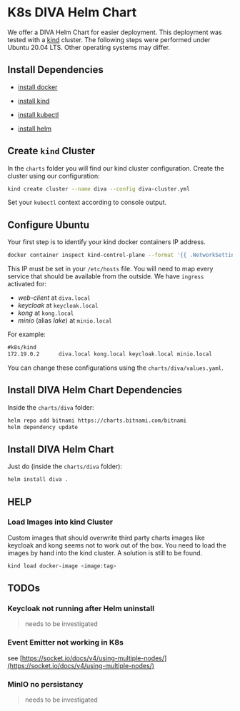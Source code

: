 # K8s DIVA Helm Chart

We offer a DIVA Helm Chart for easier deployment.
This deployment was tested with a [kind](https://kind.sigs.k8s.io/) cluster.
The following steps were performed under Ubuntu 20.04 LTS.
Other operating systems may differ.

## Install Dependencies

+ [install docker](https://docs.docker.com/engine/install/ubuntu/)

+ [install kind](https://kind.sigs.k8s.io/docs/user/quick-start/#installation)

+ [install kubectl](https://kubernetes.io/docs/tasks/tools/)

+ [install helm](https://helm.sh/docs/intro/install/)

## Create `kind` Cluster

In the `charts` folder you will find our kind cluster configuration.
Create the cluster using our configuration:

```sh
kind create cluster --name diva --config diva-cluster.yml
```

Set your `kubectl` context according to console output.

## Configure Ubuntu

Your first step is to identify your kind docker containers IP address.

```sh
docker container inspect kind-control-plane --format '{{ .NetworkSettings.Networks.kind IPAddress }}'
```

This IP must be set in your `/etc/hosts` file.
You will need to map every service that should be available from the outside.
We have `ingress` activated for:

+ *web-client* at `diva.local`
+ *keycloak* at `keycloak.local`
+ *kong* at `kong.local`
+ *minio* (alias *lake*) at `minio.local`

For example:

```txt
#k8s/kind
172.19.0.2      diva.local kong.local keycloak.local minio.local
```

You can change these configurations using the `charts/diva/values.yaml`.

## Install DIVA Helm Chart Dependencies

Inside the `charts/diva` folder:

```sh
helm repo add bitnami https://charts.bitnami.com/bitnami
helm dependency update
```

## Install DIVA Helm Chart

Just do (inside the `charts/diva` folder):

```sh
helm install diva .
```

## HELP

### Load Images into kind Cluster

Custom images that should overwrite third party charts images like keycloak and kong seems not to work out of the box.
You need to load the images by hand into the kind cluster.
A solution is still to be found.

```sh
kind load docker-image <image:tag>
```

## TODOs

### Keycloak not running after Helm uninstall

> needs to be investigated

### Event Emitter not working in K8s

see [https://socket.io/docs/v4/using-multiple-nodes/](https://socket.io/docs/v4/using-multiple-nodes/)

### MinIO no persistancy

> needs to be investigated
